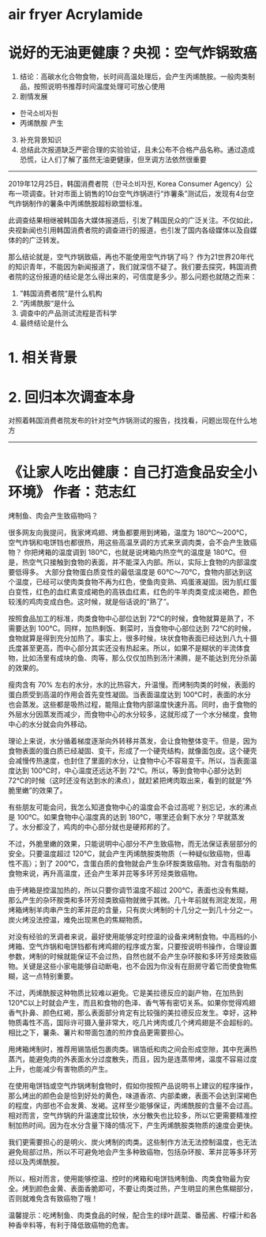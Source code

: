 # air fryer Acrylamide


# 说好的无油更健康？央视：空气炸锅致癌

1. 结论：高碳水化合物食物，长时间高温处理后，会产生丙烯酰胺。一般肉类制品，按照说明书推荐时间温度处理可可放心使用
2. 剧情发展
  - 한국소비자원
  - 丙烯酰胺 产生
3. 补充背景知识
4. 总结此次报道缺乏严密合理的实验验证，且未公布不合格产品名称。通过造成恐慌，让人们了解了虽然无油更健康，但烹调方法依然很重要

-----

2019年12月25日，韩国消费者院（한국소비자원, Korea Consumer Agency）公布一项调查。针对市面上销售的10台空气炸锅进行“炸薯条”测试后，发现有4台空气炸锅制作的薯条中丙烯酰胺超标欧盟标准。

此调查结果相继被韩国各大媒体报道后，引发了韩国民众的广泛关注。不仅如此，央视新闻也引用韩国消费者院的调查进行的报道，也引发了国内各级媒体以及自媒体的的广泛转发。

那么结论就是，空气炸锅致癌，再也不能使用空气炸锅了吗？ 作为21世界20年代的知识青年，不能因为新闻报道了，我们就深信不疑了。我们要去探究，韩国消费者院的这份报道的结论是怎么得出来的，可信度是多少。那么问题也就随之而来：

1. ”韩国消费者院“是什么机构
2. ”丙烯酰胺“是什么
3. 调查中的产品测试流程是否科学
4. 最终结论是什么

# 1. 相关背景


# 2. 回归本次调查本身

对照着韩国消费者院发布的针对空气炸锅测试的报告，找找看，问题出现在什么地方












-----

# 《让家人吃出健康：自己打造食品安全小环境》 作者：范志红 


烤制鱼、肉会产生致癌物吗？

很多网友向我提问，我家烤鸡翅、烤鱼都要用到烤箱，温度为 180℃～200℃，空气炸锅和电饼铛也都很热，用这些高温烹调的方式来烹调肉类，会不会产生致癌物？
你把烤箱的温度调到 180℃，也就是说烤箱内热空气的温度是 180℃。但是，热空气只接触到食物的表面，并不能深入内部。所以，实际上食物的内部温度要低得多。
大部分食物蛋白质变性的最低温度是 60℃～70℃，食物内部达到这个温度，已经可以使肉类食物不再为红色，使鱼肉变熟、鸡蛋液凝固。因为肌红蛋白变性，红色的血红素变成褐色的高铁血红素，红色的牛羊肉类变成淡褐色，颜色较浅的鸡肉变成白色。这时候，就是俗话说的“熟了”。

按照食品加工的标准，肉类食物中心部位达到 72℃的时候，食物就算是熟了，不需要达到 100℃。同样，加热剩饭、剩菜时，当食物中心部位达到 72℃的时候，食物就算是得到充分加热了。事实上，很多时候，块状食物表面已经达到八九十摄氏度甚至更高，而中心部分其实还没有热起来。所以，如果不是糊状的半流体食物，比如汤里有成块的鱼、肉等，那么仅仅加热到汤汁沸腾，是不能达到充分杀菌的效果的。

瘦肉含有 70% 左右的水分，水的比热容大，升温慢。而烤制肉类的时候，表面的蛋白质受到高温的作用会首先变性凝固。当表面温度达到 100℃时，表面的水分也会蒸发。这些都是吸热过程，能阻止食物内部温度快速升高。同时，由于食物的外层水分因蒸发而减少，而食物中心的水分较多，这就形成了一个水分梯度，食物中心的水分就会向外移动。

理论上来说，水分循着梯度逐渐向外转移并蒸发，会让食物整体变干。但是，因为食物表面的蛋白质已经凝固、变干，形成了一个硬壳结构，就像面包皮。这个硬壳会减慢传热速度，也封住了里面的水分，让食物中心不容易变干。所以，当表面温度达到 100℃时，中心温度还远达不到 72℃。所以，等到食物中心部分达到 72℃的时候（这时还没有达到水的沸点），就赶紧把烤肉取出来，看到的就是“外脆里嫩”的效果了。

有些朋友可能会问，我怎么知道食物中心的温度会不会过高呢？别忘记，水的沸点是 100℃。如果食物中心温度真的达到 180℃，哪里还会剩下水分？早就蒸发了。水分都没了，鸡肉的中心部分就也是硬邦邦的了。

不过，外脆里嫩的效果，只能说明中心部分不产生致癌物，而无法保证表层部分的安全。只要温度超过 120℃，就会产生丙烯酰胺类物质（一种疑似致癌物，但毒性不高）；到了 200℃，含蛋白质的食物就会产生杂环胺类致癌物。对含有脂肪的食物来说，再升高温度，还会产生苯并芘等多环芳烃类致癌物。

由于烤箱是控温加热的，所以只要你调节温度不超过 200℃，表面也没有焦糊，那么产生的杂环胺类和多环芳烃类致癌物就微乎其微。几十年前就有测定发现，用烤箱烤制羊肉串产生的苯并芘的含量，只有炭火烤制的十几分之一到几十分之一。炭火烤没法控温，难免出现黑色的焦糊物质。

对没有经验的烹调者来说，最好使用能够定时控温的设备来烤制食物。中高档的小烤箱、空气炸锅和电饼铛都有烤鸡翅的程序或方案，只要按说明书操作，合理设置参数，烤制的时候就能保证不会过热，自然也就不会产生杂环胺和多环芳烃类致癌物。关键是这些小家电能够自动断电，也不会因为你没有在厨房守着它而使食物焦糊，这一点特别重要。

不过，丙烯酰胺这种物质比较难以避免。它是美拉德反应的副产物，在加热到 120℃以上时就会产生，而且和食物的色泽、香气等有密切关系。如果你觉得鸡翅香气扑鼻、颜色红褐，那么表面部分肯定有比较强的美拉德反应发生。幸好，这种物质毒性不高，国际许可摄入量非常大，吃几片烤肉或几个烤鸡翅是不会超标的。相比之下，薯条、薯片和带面包渣的煎炸食品更需要担心。

用烤箱烤制时，推荐用锡箔纸包裹肉类。锡箔纸和肉之间会形成空隙，其中充满热蒸汽，能避免肉的外表面水分过度散失，而且，因为是连蒸带烤，温度不容易过度上升，也能减少有害物质的产生。

在使用电饼铛或空气炸锅烤制食物时，假如你按照产品说明书上建议的程序操作，那么烤出的颜色会是恰到好处的黄色，味道香浓、内部柔嫩，表面不会达到深褐色的程度，内部也不会发黄、发褐。这样至少能够保证，丙烯酰胺的含量不会过高。相对而言，空气炸锅的升温速度比较快，水分散失也比较多，所以它更需要精准控制加热时间。因为在水分含量下降的情况下，产生丙烯酰胺类物质的速度会更快。

我们更需要担心的是明火、炭火烤制的肉类。这些制作方法无法控制温度，也无法避免局部过热，所以不可避免地会产生多种致癌物，包括杂环胺、苯并芘等多环芳烃以及丙烯酰胺。

所以，相对而言，使用能够控温、控时的烤箱和电饼铛烤制鱼、肉类食物最为安全。烤到颜色金黄、表面香脆即可，不要让肉类过热，产生明显的黑色焦糊部分，否则就难免含有致癌物了哦！

温馨提示：吃烤制鱼、肉类食品的时候，配合生的绿叶蔬菜、番茄酱、柠檬汁和各种香辛料等，有利于降低致癌物的危害。

